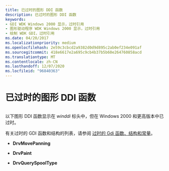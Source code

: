 ```yaml
---
title: 已过时的图形 DDI 函数
description: 已过时的图形 DDI 函数
keywords:
- GDI WDK Windows 2000 显示，过时引用
- 图形驱动程序 WDK Windows 2000 显示，过时引用
- 绘制 WDK GDI，过时引用
ms.date: 04/20/2017
ms.localizationpriority: medium
ms.openlocfilehash: 2e59c3cbcd2a9382d0d9d895c2ab0ef234e091af
ms.sourcegitcommit: 418e6617e2a695c9cb4b37b5b60e264760858acd
ms.translationtype: MT
ms.contentlocale: zh-CN
ms.lasthandoff: 12/07/2020
ms.locfileid: "96840363"
---
```

# <a name="obsolete-graphics-ddi-functions"></a>已过时的图形 DDI 函数


## <span id="ddk_obsolete_graphics_ddi_functions_gg"></span><span id="DDK_OBSOLETE_GRAPHICS_DDI_FUNCTIONS_GG"></span>


以下图形 DDI 函数显示在 *winddi* 标头中，但在 Windows 2000 和更高版本中已过时。

有关过时的 GDI 函数和结构的列表，请参阅 [过时的 Gdi 函数、结构和常量](obsolete-gdi-functions--structures--and-constants.md)。

-   **DrvMovePanning**

-   **DrvPaint**

-   **DrvQuerySpoolType**

 

 





